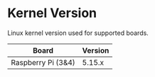 # Kernel Version
Linux kernel version used for supported boards.<br>
 
| Board | Version |
|-------|---------|
| Raspberry Pi (3&4) | 5.15.x |
